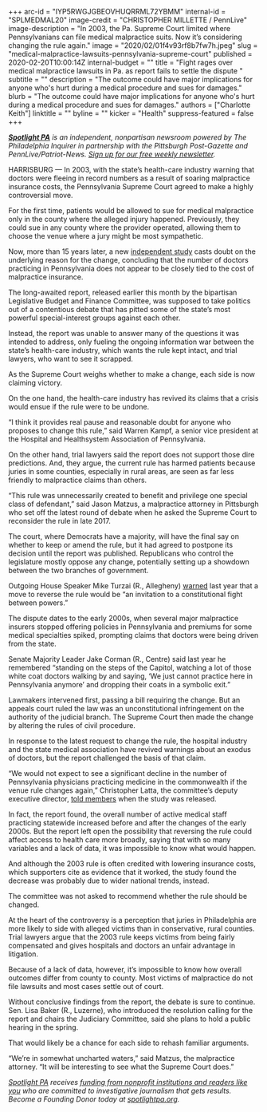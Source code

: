 +++
arc-id = "IYP5RWGJGBEOVHUQRRML72YBMM"
internal-id = "SPLMEDMAL20"
image-credit = "CHRISTOPHER MILLETTE / PennLive"
image-description = "In 2003, the Pa. Supreme Court limited where Pennsylvanians can file medical malpractice suits. Now it’s considering changing the rule again."
image = "2020/02/01f4v93rf8b7fw7h.jpeg"
slug = "medical-malpractice-lawsuits-pennsylvania-supreme-court"
published = 2020-02-20T10:00:14Z
internal-budget = ""
title = "Fight rages over medical malpractice lawsuits in Pa. as report fails to settle the dispute "
subtitle = ""
description = "The outcome could have major implications for anyone who's hurt during a medical procedure and sues for damages."
blurb = "The outcome could have major implications for anyone who's hurt during a medical procedure and sues for damages."
authors = ["Charlotte Keith"]
linktitle = ""
byline = ""
kicker = "Health"
suppress-featured = false
+++

<a href="https://www.spotlightpa.org/"><i><b>Spotlight PA</b></i></a><i> is an independent, nonpartisan newsroom powered by The Philadelphia Inquirer in partnership with the Pittsburgh Post-Gazette and PennLive/Patriot-News. </i><a href="https://www.spotlightpa.org/" target=_blank><i>Sign up for our free weekly newsletter</i></a><i>.</i>

HARRISBURG — In 2003, with the state’s health-care industry warning that doctors were fleeing in record numbers as a result of soaring malpractice insurance costs, the Pennsylvania Supreme Court agreed to make a highly controversial move.

For the first time, patients would be allowed to sue for medical malpractice only in the county where the alleged injury happened. Previously, they could sue in any county where the provider operated, allowing them to choose the venue where a jury might be most sympathetic.

Now, more than 15 years later, a new <a href="http://lbfc.legis.state.pa.us/Resources/Documents/Reports/656.pdf" target=_blank>independent study</a> casts doubt on the underlying reason for the change, concluding that the number of doctors practicing in Pennsylvania does not appear to be closely tied to the cost of malpractice insurance.

The long-awaited report, released earlier this month by the bipartisan Legislative Budget and Finance Committee, was supposed to take politics out of a contentious debate that has pitted some of the state’s most powerful special-interest groups against each other.

Instead, the report was unable to answer many of the questions it was intended to address, only fueling the ongoing information war between the state’s health-care industry, which wants the rule kept intact, and trial lawyers, who want to see it scrapped.

As the Supreme Court weighs whether to make a change, each side is now claiming victory.

On the one hand, the health-care industry has revived its claims that a crisis would ensue if the rule were to be undone.

<script src="https://www.spotlightpa.org/embed.js" async></script><div data-spl-embed-version="1" data-spl-src="https://www.spotlightpa.org/embeds/newsletter/"></div>

“I think it provides real pause and reasonable doubt for anyone who proposes to change this rule,” said Warren Kampf, a senior vice president at the Hospital and Healthsystem Association of Pennsylvania.

On the other hand, trial lawyers said the report does not support those dire predictions. And, they argue, the current rule has harmed patients because juries in some counties, especially in rural areas, are seen as far less friendly to malpractice claims than others.

“This rule was unnecessarily created to benefit and privilege one special class of defendant,” said Jason Matzus, a malpractice attorney in Pittsburgh who set off the latest round of debate when he asked the Supreme Court to reconsider the rule in late 2017.

The court, where Democrats have a majority, will have the final say on whether to keep or amend the rule, but it had agreed to postpone its decision until the report was published. Republicans who control the legislature mostly oppose any change, potentially setting up a showdown between the two branches of government.

Outgoing House Speaker Mike Turzai (R., Allegheny) <a href="https://kywnewsradio.radio.com/articles/news/pa-lawmakers-warn-state-supreme-court-court-possible-malpractice-insurance-crisis" target=_blank>warned</a> last year that a move to reverse the rule would be “an invitation to a constitutional fight between powers.”

The dispute dates to the early 2000s, when several major malpractice insurers stopped offering policies in Pennsylvania and premiums for some medical specialties spiked, prompting claims that doctors were being driven from the state.

Senate Majority Leader Jake Corman (R., Centre) said last year he remembered “standing on the steps of the Capitol, watching a lot of those white coat doctors walking by and saying, ‘We just cannot practice here in Pennsylvania anymore’ and dropping their coats in a symbolic exit.”

Lawmakers intervened first, passing a bill requiring the change. But an appeals court ruled the law was an unconstitutional infringement on the authority of the judicial branch. The Supreme Court then made the change by altering the rules of civil procedure.

In response to the latest request to change the rule, the hospital industry and the state medical association have revived warnings about an exodus of doctors, but the report challenged the basis of that claim.

“We would not expect to see a significant decline in the number of Pennsylvania physicians practicing medicine in the commonwealth if the venue rule changes again,” Christopher Latta, the committee’s deputy executive director, <a href="http://lbfc.legis.state.pa.us/Resources/Documents/Presentations/658.pdf" target=_blank>told members</a> when the study was released.

In fact, the report found, the overall number of active medical staff practicing statewide increased before and after the changes of the early 2000s. But the report left open the possibility that reversing the rule could affect access to health care more broadly, saying that with so many variables and a lack of data, it was impossible to know what would happen.

And although the 2003 rule is often credited with lowering insurance costs, which supporters cite as evidence that it worked, the study found the decrease was probably due to wider national trends, instead.

The committee was not asked to recommend whether the rule should be changed.

At the heart of the controversy is a perception that juries in Philadelphia are more likely to side with alleged victims than in conservative, rural counties. Trial lawyers argue that the 2003 rule keeps victims from being fairly compensated and gives hospitals and doctors an unfair advantage in litigation.

Because of a lack of data, however, it’s impossible to know how overall outcomes differ from county to county. Most victims of malpractice do not file lawsuits and most cases settle out of court.

Without conclusive findings from the report, the debate is sure to continue. Sen. Lisa Baker (R., Luzerne), who introduced the resolution calling for the report and chairs the Judiciary Committee, said she plans to hold a public hearing in the spring.

That would likely be a chance for each side to rehash familiar arguments.

“We’re in somewhat uncharted waters,” said Matzus, the malpractice attorney. “It will be interesting to see what the Supreme Court does.”

<script src="https://www.spotlightpa.org/embed.js" async></script><div data-spl-embed-version="1" data-spl-src="https://www.spotlightpa.org/embeds/tips/?tip_text=Do%20you%20have%20a%20tip%20about%20%3Cb%3Ewaste%2C%20fraud%2C%20or%20abuse%3C%2Fb%3E%20we%20should%20investigate%3F%20Tell%20us%20below."></div>

<a href="https://www.spotlightpa.org/"><i>Spotlight PA</i></a><i> receives </i><a href="https://www.spotlightpa.org/support"><i>funding from nonprofit institutions and readers like you</i></a><i> who are committed to investigative journalism that gets results. Become a Founding Donor today at </i><a href="https://www.spotlightpa.org/"><i>spotlightpa.org</i></a><i>.</i>
